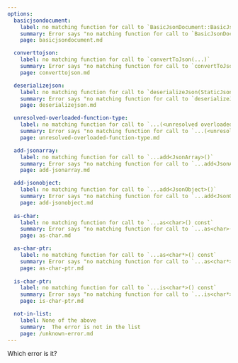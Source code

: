 ```yaml
---
options:
  basicjsondocument:
    label: no matching function for call to `BasicJsonDocument::BasicJsonDocument()`
    summary: Error says "no matching function for call to `BasicJsonDocument::BasicJsonDocument()`"
    page: basicjsondocument.md

  converttojson:
    label: no matching function for call to `convertToJson(...)`
    summary: Error says "no matching function for call to `convertToJson(...)`"
    page: converttojson.md

  deserializejson:
    label: no matching function for call to `deserializeJson(StaticJsonDocument<200> (&)(), ...)`
    summary: Error says "no matching function for call to `deserializeJson(StaticJsonDocument<200> (&)(), ...)`"
    page: deserializejson.md

  unresolved-overloaded-function-type:
    label: no matching function for call to `...(<unresolved overloaded function type>)`
    summary: Error says "no matching function for call to `...(<unresolved overloaded function type>)`"
    page: unresolved-overloaded-function-type.md

  add-jsonarray:
    label: no matching function for call to `...add<JsonArray>()`
    summary: Error says "no matching function for call to `...add<JsonArray>()`"
    page: add-jsonarray.md

  add-jsonobject:
    label: no matching function for call to `...add<JsonObject>()`
    summary: Error says "no matching function for call to `...add<JsonObject>()`"
    page: add-jsonobject.md
  
  as-char:
    label: no matching function for call to `...as<char>() const`
    summary: Error says "no matching function for call to `...as<char>()` const"
    page: as-char.md

  as-char-ptr:
    label: no matching function for call to `...as<char*>() const`
    summary: Error says "no matching function for call to `...as<char*>()` const"
    page: as-char-ptr.md
  
  is-char-ptr:
    label: no matching function for call to `...is<char*>() const`
    summary: Error says "no matching function for call to `...is<char*>()` const"
    page: is-char-ptr.md

  not-in-list:
    label: None of the above
    summary:  The error is not in the list
    page: /unknown-error.md
---
```


Which error is it?

